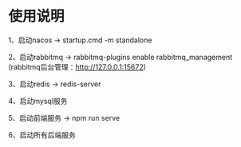 # 使用说明
1、启动nacos -> startup.cmd -m standalone

2、启动rabbitmq -> rabbitmq-plugins enable rabbitmq_management  (rabbitmq后台管理：http://127.0.0.1:15672)

3、启动redis -> redis-server

4、启动mysql服务

5、启动前端服务 -> npm run serve

6、启动所有后端服务
